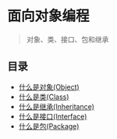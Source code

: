 # 面向对象编程
> 对象、类、接口、包和继承

## 目录
- [什么是对象(Object)](https://github.com/eoooy/java-tutorial/blob/main/docs/java/oop/object.md)
- [什么是类(Class)]()
- [什么是继承(Inheritance)]()
- [什么是接口(Interface)]()
- [什么是包(Package)]()